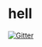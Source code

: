 # hell

[![Gitter](https://badges.gitter.im/Join%20Chat.svg)](https://gitter.im/airstruck/hell?utm_source=badge&utm_medium=badge&utm_campaign=pr-badge&utm_content=badge)